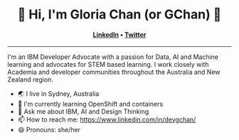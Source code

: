 <h1 align="center">🏀 Hi, I'm Gloria Chan (or GChan) 🏀</h1>
<h4 align="center"><a href="https://www.linkedin.com/in/devgchan/">LinkedIn</a> &bull; <a href="https://twitter.com/devgchan">Twitter</a></h4>

---
I'm an IBM Developer Advocate with a passion for Data, AI and Machine learning and advocates for STEM based learning. I work closely with Academia and developer communities throughout the Australia and New Zealand region.

- 🌏 I live in Sydney, Australia
- 🌱 I'm currently learning OpenShift and containers
- 💬 Ask me about IBM, AI and Design Thinking
- 📫 How to reach me: https://www.linkedin.com/in/devgchan/
- 😄 Pronouns: she/her
